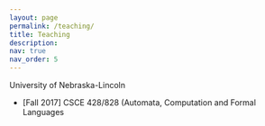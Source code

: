 ```yaml
---
layout: page
permalink: /teaching/
title: Teaching
description: 
nav: true
nav_order: 5
---
```


University of Nebraska-Lincoln
- [Fall 2017] CSCE 428/828 (Automata, Computation and Formal Languages
